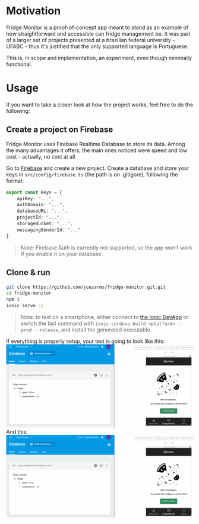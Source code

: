 # Motivation
Fridge Monitor is a proof-of-concept app meant to stand as an example of how straightforward and accessible can fridge management be. It was part of a larger set of projects presented at a brazilian federal university - UFABC - thus it's justified that the only supported language is Portuguese.

This is, in scope and implementation, an experiment, even though minimally functional.

# Usage
If you want to take a closer look at how the project works, feel free to do the following:

## Create a project on Firebase
Fridge Monitor uses Firebase Realtime Database to store its data. Among the many advantages it offers, the main ones noticed were speed and low cost - actually, no cost at all.

Go to [Firebase](https://firebase.google.com/) and create a new project. Create a database and store your keys in ``src/config/firebase.ts`` (the path is on .gitigore), following the format:
```typescript
export const keys = {
    apiKey: "...",
    authDomain: "...",
    databaseURL: "...",
    projectId: "...",
    storageBucket: "...",
    messagingSenderId: "..."
}
```
> Note: Firebase Auth is currently not supported, so the app won't work if you enable it on your database.

## Clone & run
```bash
git clone https://github.com/jcezarms/fridge-monitor.git.git
cd fridge-monitor
npm i
ionic serve -c
```
> Note: to test on a smartphone, either connect to [the Ionic DevApp](https://ionicframework.com/docs/pro/devapp/) or switch the last command with ``ionic cordova build <platform> --prod --release``, and install the generated executable.

If everything is properly setup, your test is going to look like this:
![Status changes interaction](docs/status-changes.gif)
And this:
![Status changes interaction](docs/item-manipulation.gif)
